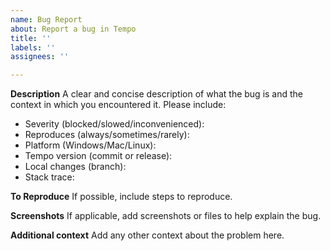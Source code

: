 ```yaml
---
name: Bug Report
about: Report a bug in Tempo
title: ''
labels: ''
assignees: ''

---
```


**Description**
A clear and concise description of what the bug is and the context in which you encountered it.
Please include:
 - Severity (blocked/slowed/inconvenienced):
 - Reproduces (always/sometimes/rarely):
 - Platform (Windows/Mac/Linux):
 - Tempo version (commit or release):
 - Local changes (branch):
 - Stack trace:

**To Reproduce**
If possible, include steps to reproduce.

**Screenshots**
If applicable, add screenshots or files to help explain the bug.

**Additional context**
Add any other context about the problem here.
